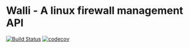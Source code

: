 # Walli - A linux firewall management API

[![Build Status](https://travis-ci.org/aeliant/walli-api.svg?branch=master)](https://travis-ci.org/aeliant/walli-api)
[![codecov](https://codecov.io/gh/aeliant/walli-api/branch/master/graph/badge.svg)](https://codecov.io/gh/aeliant/walli-api)
